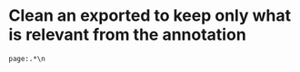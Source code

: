 # Clean an exported to keep only what is relevant from the annotation
```regex remove page line
page:.*\n
```


